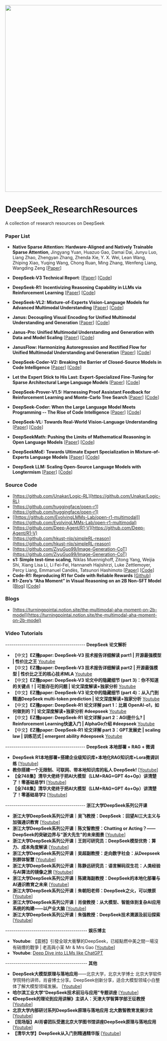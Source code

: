 


<p align="center">
<img src="https://github.com/Event-AHU/DeepSeek_ResearchResources/blob/main/deepseek.jpg" width="600">
</p>



# DeepSeek_ResearchResources
A collection of research resources on DeepSeek





### Paper List 

* **Native Sparse Attention: Hardware-Aligned and Natively Trainable Sparse Attention**,
  Jingyang Yuan, Huazuo Gao, Damai Dai, Junyu Luo, Liang Zhao, Zhengyan Zhang, Zhenda Xie, Y. X. Wei, Lean Wang, Zhiping Xiao, Yuqing Wang, Chong Ruan, Ming Zhang, Wenfeng Liang, Wangding Zeng
  [[Paper](https://arxiv.org/abs/2502.11089)]
  
* **DeepSeek-V3 Technical Report**:
  [[Paper](https://arxiv.org/abs/2412.19437)] 
  [[Code](https://github.com/deepseek-ai/DeepSeek-V3)] 

* **DeepSeek-R1: Incentivizing Reasoning Capability in LLMs via Reinforcement Learning**
  [[Paper](https://arxiv.org/abs/2501.12948)]
  [[Code](https://github.com/deepseek-ai/DeepSeek-R1)] 

* **DeepSeek-VL2: Mixture-of-Experts Vision-Language Models for Advanced Multimodal Understanding**
  [[Paper](https://arxiv.org/abs/2412.10302)]
  [[Code](https://github.com/deepseek-ai/DeepSeek-VL2)]

* **Janus: Decoupling Visual Encoding for Unified Multimodal Understanding and Generation**
  [[Paper](https://arxiv.org/abs/2410.13848)]
  [[Code](https://github.com/deepseek-ai/Janus)]

* **Janus-Pro: Unified Multimodal Understanding and Generation with Data and Model Scaling**
  [[Paper](https://arxiv.org/abs/2501.17811)]
  [[Code](https://github.com/deepseek-ai/Janus)]

* **JanusFlow: Harmonizing Autoregression and Rectified Flow for Unified Multimodal Understanding and Generation**
  [[Paper](https://arxiv.org/abs/2411.07975)]
  [[Code](https://github.com/deepseek-ai/Janus)]

* **DeepSeek-Coder-V2: Breaking the Barrier of Closed-Source Models in Code Intelligence**
  [[Paper](https://arxiv.org/abs/2406.11931)]
  [[Code](https://github.com/deepseek-ai/DeepSeek-Coder-V2)]
  
* **Let the Expert Stick to His Last: Expert-Specialized Fine-Tuning for Sparse Architectural Large Language Models**
  [[Paper](https://arxiv.org/abs/2407.01906)]
  [[Code](https://github.com/deepseek-ai/ESFT)]
  
* **DeepSeek-Prover-V1.5: Harnessing Proof Assistant Feedback for Reinforcement Learning and Monte-Carlo Tree Search**
  [[Paper](https://arxiv.org/abs/2408.08152)]
  [[Code](https://github.com/deepseek-ai/DeepSeek-Prover-V1.5)]
  
* **DeepSeek-Coder: When the Large Language Model Meets Programming -- The Rise of Code Intelligence**
  [[Paper](https://arxiv.org/abs/2401.14196)]
  [[Code](https://github.com/deepseek-ai/DeepSeek-Coder)]
  
* **DeepSeek-VL: Towards Real-World Vision-Language Understanding**
  [[Paper](https://arxiv.org/abs/2403.05525)]
  [[Code](https://github.com/deepseek-ai/DeepSeek-VL)]

* **DeepSeekMath: Pushing the Limits of Mathematical Reasoning in Open Language Models**
  [[Paper](https://arxiv.org/abs/2402.03300)]
  [[Code](https://github.com/deepseek-ai/DeepSeek-Math)]

* **DeepSeekMoE: Towards Ultimate Expert Specialization in Mixture-of-Experts Language Models**
  [[Paper](https://arxiv.org/abs/2401.06066)]
  [[Code](https://github.com/deepseek-ai/DeepSeek-MoE)]

* **DeepSeek LLM: Scaling Open-Source Language Models with Longtermism**
  [[Paper](https://arxiv.org/abs/2401.02954)]
  [[Code](https://github.com/deepseek-ai/DeepSeek-LLM)]



### Source Code 
* [https://github.com/Unakar/Logic-RL](https://github.com/Unakar/Logic-RL)
* [https://github.com/huggingface/open-r1](https://github.com/huggingface/open-r1)
* [[https://github.com/EvolvingLMMs-Lab/open-r1-multimodal]](https://github.com/EvolvingLMMs-Lab/open-r1-multimodal)
* [https://github.com/Deep-Agent/R1-V](https://github.com/Deep-Agent/R1-V)
* [https://github.com/hkust-nlp/simpleRL-reason](https://github.com/hkust-nlp/simpleRL-reason)
* [https://github.com/ZiyuGuo99/Image-Generation-CoT](https://github.com/ZiyuGuo99/Image-Generation-CoT)
* **s1: Simple test-time scaling**,
  Niklas Muennighoff, Zitong Yang, Weijia Shi, Xiang Lisa Li, Li Fei-Fei, Hannaneh Hajishirzi, Luke Zettlemoyer, Percy Liang, Emmanuel Candès, Tatsunori Hashimoto
  [[Paper](https://arxiv.org/abs/2501.19393)]
  [[Code](https://github.com/simplescaling/s1)]
* **Code-R1: Reproducing R1 for Code with Reliable Rewards** [[Github](https://github.com/ganler/code-r1)]
* **R1-Zero’s “Aha Moment” in Visual Reasoning on an 2B Non-SFT Model**
  [[Blog](https://turningpointai.notion.site/the-multimodal-aha-moment-on-2b-model)]
  [[Code](https://github.com/turningpoint-ai/VisualThinker-R1-Zero)]


### Blogs 
* [https://turningpointai.notion.site/the-multimodal-aha-moment-on-2b-model](https://turningpointai.notion.site/the-multimodal-aha-moment-on-2b-model)


### Video Tutorials 

---------------------------------------- **DeepSeek 论文解析**
* 【中文】**EZ撸paper: DeepSeek-V3 技术报告详细解读 part1 | 开源最强模型 | 性价比之王**
  [Youtube](https://youtu.be/axlQI7fGn_8?si=RJPVkw5lhI4uqlrf)
* 【中文】**EZ撸paper: DeepSeek-V3 技术报告详细解读 part2 | 开源最强模型 | 性价比之王的核心技术MLA**
  [Youtube](https://youtu.be/OM7Sa_BlDIk?si=UZ7f8-SsTqpI9JIH)
* 【中文】**EZ撸paper: DeepSeek-V3 论文中的隐藏细节 (part 3)：你不知道的关键点！| 可能存在的问题 | 论文深度解读+独家分析**
  [Youtube](https://youtu.be/P7txFafuUOE?si=h3ajFiKswWqFDve0) 
* 【中文】**EZ撸paper: DeepSeek-V3 论文中的隐藏细节 (part 4)：从入门到精通DeepSeek multi-token prediction | 论文深度解读+独家分析**
  [Youtube](https://youtu.be/WHIuGr7iNi0?si=Ce1ksIjyR_rUVJhG)
* 【中文】**EZ撸paper: DeepSeek-R1 论文详解 part 1：比肩 OpenAI-o1，如何做到的？| 论文深度解读+独家分析 #deepseek**
  [Youtube](https://youtu.be/tRuN8xYdETs?si=bDt5x3lQQSHX6f7t)
* 【中文】**EZ撸paper: DeepSeek-R1 论文详解 part 2：AGI是什么? | Reinforcement Learning快速入门 | AlphaGo介绍 #deepseek**
  [Youtube](https://youtu.be/_dLlfAPuilM?si=m01kCPrf3X_vRJEJ) 
* 【中文】**EZ撸paper: DeepSeek-R1 论文详解 part 3：GPT发展史 | scaling law | 训练范式 | emergent ability #deepseek**
  [Youtube](https://youtu.be/6fPvbIFF_wY?si=V6FV2xE_lpRmyh08)



---------------------------------------- **DeepSeek 本地部署 + RAG + 微调** 
* **DeepSeek R1本地部署+搭建企业级知识库+本地化RAG知识库+Lora微调训练** [[Youtube](https://youtu.be/OEIrZRwR_Mg?si=K6TQcpLYIcZwj3wn)]
* **教你搭建一个无限制、可联网、带本地知识库的私人 DeepSeek!** [[Youtube](https://youtu.be/WF4x-wATlJI?si=RNLBWlQg_UlC_EiD)]
* **【全748集】清华大佬终于把AI大模型（LLM+RAG+GPT 4o+Op）讲清楚了！零基础易学1** [[Youtube](https://youtu.be/hJgfVNKcv-4?si=p0ngfDUdvV6BJMf9)]
* **【全748集】清华大佬终于把AI大模型（LLM+RAG+GPT 4o+Op）讲清楚了！零基础易学2** [[Youtube](https://youtu.be/lAmdZYUeYDg?si=Yq29zTrXJ8KdgS5r)]




---------------------------------------- **浙江大学DeepSeek系列公开课** 
* **浙江大学DeepSeek系列公开课｜吴飞教授：DeepSeek：回望AI三大主义与加强通识教育** [[Youtube](https://youtu.be/3g4i_D1tEYg?si=2N60SR9nyIklEFL0)]
* **浙江大学DeepSeek系列公开课｜陈文智教授：Chatting or Acting？——DeepSeek的突破边界与“浙大先生”的未来图景** [[Youtube](https://youtu.be/oWEQKl0eO98?si=LFHr_oEJK3QXcj3-)]
* **浙江大学DeepSeek系列公开课｜王则可研究员：DeepSeek模型优势：算力、成本角度解读** [[Youtube](https://youtu.be/alNL9JiqQ-s?si=3iQSFirnQKJc_fPp)]
* **浙江大学DeepSeek系列公开课｜吴超副教授：走向数字社会：从Deepseek到群体智慧** [[Youtube](https://youtu.be/3GB6j3vpevo?si=CL1FsuBJ4ySMPTWY)] 
* **浙江大学DeepSeek系列公开课｜陈静远研究员：语言解码双生花：人类经验与AI算法的镜像之旅** [[Youtube](https://youtu.be/MIG6w4YwZAw?si=hfjUMEZSF35z9v1-)] 
* **浙江大学DeepSeek系列公开课｜陈建海副教授：DeepSeek的本地化部署与AI通识教育之未来** [[Youtube](https://youtu.be/sA_nKVmQJRA?si=OVaotpHV2mg8XCST)]
* **浙江大学DeepSeek系列公开课｜朱朝阳老师：DeepSeek之火，可以燎原** [[Youtube](https://youtu.be/HuBSgf2CUFE?si=XBASVoDlZ_N5tAQZ)] 
* **浙江大学DeepSeek系列公开课｜肖俊教授：从大模型、智能体到复杂AI应用系统的构建——以产业大脑** [[Youtube](https://youtu.be/WqFxFNOLGLU?si=QHRS-7JjPXx5ixjI)] 
* **浙江大学DeepSeek系列公开课｜朱强教授：DeepSeek技术溯源及前沿探索** [[Youtube](https://youtu.be/_yY0wCK9qlM?si=LU8uHqcL4vP7Futr)] 





----------------------------------------- **娱乐博主**
* **Youtube**: 【震撼】引發全球大衝擊的DeepSeek，已經點燃中美之間一場沒有硝煙的戰爭 | 老高與小茉 Mr & Mrs Gao [[Youtube](https://youtu.be/uKBI1Ea8VO0?si=OK_krbHW4wKIA-eg)]
* **Youtube**: [Deep Dive into LLMs like ChatGPT](https://youtu.be/7xTGNNLPyMI?si=MEY5mpzUpL39nPrq)


----------------------------------------- **其他**
* **DeepSeek大模型原理与落地应用**——北京大学，北京大学博士 北京大学软件学院特约讲师，肖睿博士分享。DeepSeek创新分享，适合大模型领域小白整体了解大模型领域发展。
  [[Youtube](https://youtu.be/SI87BnhkLwU?si=ljzbovLCCCW9Rxu3)]
* **哈尔滨工业大学“DeepSeek技术前沿与应用”专题讲座**  [[Youtube](https://youtu.be/oGuOiCgB7AY?si=iV1Fo6HkG_dQUNJh)]
* **《DeepSeek的理论到应用讲解》主讲人：天津大学智算学部王征教授**  [[Youtube](https://youtu.be/8d87jHXzHq8?si=rHQj3m6hmFEZDBs8)]
* **北京大学内部研讨系列DeepSeek原理与落地应用 北大数智教育发展沙龙** [[Youtube](https://youtu.be/50wMPDg4qbw?si=-UlBvCpNH_Yavmar)] 
* **【现场版】AI肖睿团队受邀北京大学图书馆讲座DeepSeek原理与落地应用** [[Youtube](https://youtu.be/p6RKdgskIFc?si=dNLKZCTKmh1KRwA8)]
* **【清华大学】DeepSeek从入门到精通精华版** [[Youtube](https://youtu.be/zQEB4cl5ybw?si=-jSdhx-09Sq2T6V7)] 









